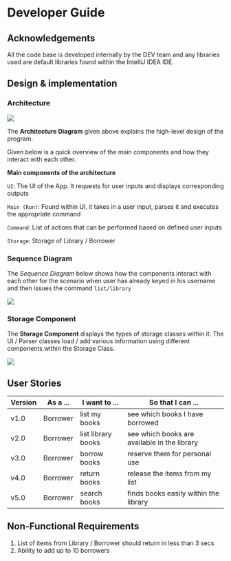 # Developer Guide

## Acknowledgements

All the code base is developed internally by the DEV team and any libraries used are default libraries found within the IntelliJ IDEA IDE.

## Design & implementation

### Architecture

![](C:\Users\Roshan\Desktop\1.png)

The **Architecture Diagram** given above explains the high-level design of the program.

Given below is a quick overview of the main components and how they interact with each other.

**Main components of the architecture**

`UI`: The UI of the App. It requests for user inputs and displays corresponding outputs


`Main (Run)`: Found within UI, it takes in a user input, parses it and executes the appropriate command


`Command`: List of actions that can be performed based on defined user inputs


`Storage`: Storage of Library / Borrower

### Sequence Diagram

The *Sequence Diagram* below shows how the components interact with each other for the scenario when user has already keyed in
his username and then issues the command `list/library`

<img src="C:\Users\Roshan\Desktop\Sequence Diagram (1).jpeg"/>

### Storage Component

The **Storage Component** displays the types of storage classes within it. The UI / Parser classes load / add various information using
different components within the Storage Class.

![](C:\Users\Roshan\Desktop\Storage.png)

## User Stories

| Version | As a ... | I want to ...      | So that I can ...                            |
|---------|----------|--------------------|----------------------------------------------|
| v1.0    | Borrower | list my books      | see which books I have borrowed              |
| v2.0    | Borrower | list library books | see which books are available in the library |
| v3.0    | Borrower | borrow books       | reserve them for personal use                |
| v4.0    | Borrower | return books       | release the items from my list               |
| v5.0    | Borrower | search books       | finds books easily within the library        |

## Non-Functional Requirements

1. List of items from Library / Borrower should return in less than 3 secs
2. Ability to add up to 10 borrowers
